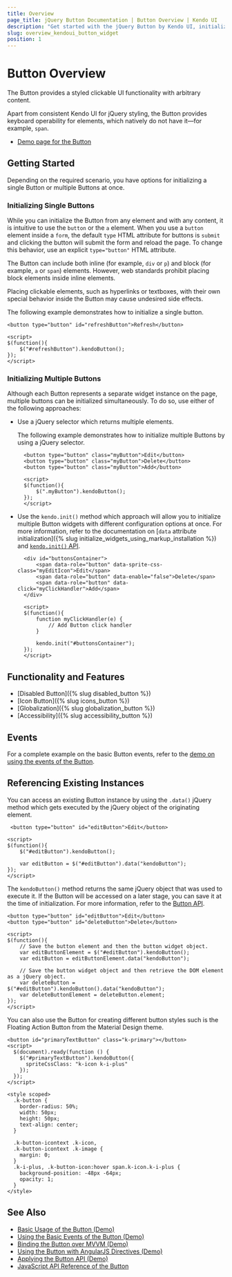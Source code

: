 ```yaml
---
title: Overview
page_title: jQuery Button Documentation | Button Overview | Kendo UI
description: "Get started with the jQuery Button by Kendo UI, initialize single or multiple buttons, and reference existing Button instances."
slug: overview_kendoui_button_widget
position: 1
---
```


# Button Overview

The Button provides a styled clickable UI functionality with arbitrary content.

Apart from consistent Kendo UI for jQuery styling, the Button provides keyboard operability for elements, which natively do not have it&mdash;for example, `span`.

* [Demo page for the Button](https://demos.telerik.com/kendo-ui/button/index) 

## Getting Started

Depending on the required scenario, you have options for initializing a single Button or multiple Buttons at once.   

### Initializing Single Buttons

While you can initialize the Button from any element and with any content, it is intuitive to use the `button` or the `a` element. When you use a `button` element inside a `form`, the default `type` HTML attribute for buttons is `submit` and clicking the button will submit the form and reload the page. To change this behavior, use an explicit `type="button"` HTML attribute.

The Button can include both inline (for example, `div` or `p`) and block (for example, `a` or `span`) elements. However, web standards prohibit placing block elements inside inline elements.

Placing clickable elements, such as hyperlinks or textboxes, with their own special behavior inside the Button may cause undesired side effects.

The following example demonstrates how to initialize a single button.

    <button type="button" id="refreshButton">Refresh</button>

  	<script>
  	$(function(){
  		$("#refreshButton").kendoButton();
  	});
  	</script>

### Initializing Multiple Buttons

Although each Button represents a separate widget instance on the page, multiple buttons can be initialized simultaneously. To do so, use either of the following approaches:

* Use a jQuery selector which returns multiple elements.

  The following example demonstrates how to initialize multiple Buttons by using a jQuery selector.

        <button type="button" class="myButton">Edit</button>
        <button type="button" class="myButton">Delete</button>
      	<button type="button" class="myButton">Add</button>

      	<script>
      	$(function(){
      		$(".myButton").kendoButton();
      	});
      	</script>

* Use the `kendo.init()` method which approach will allow you to initialize multiple Button widgets with different configuration options at once. For more information, refer to the documentation on [`data` attribute initialization]({% slug initialize_widgets_using_markup_installation %}) and [`kendo.init()` API](/api/javascript/kendo/methods/init).

      	<div id="buttonsContainer">
      		<span data-role="button" data-sprite-css-class="myEditIcon">Edit</span>
      		<span data-role="button" data-enable="false">Delete</span>
      		<span data-role="button" data-click="myClickHandler">Add</span>
      	</div>

      	<script>
      	$(function(){
      		function myClickHandler(e) {
      			// Add Button click handler
      		}

      		kendo.init("#buttonsContainer");
      	});
      	</script>

## Functionality and Features

* [Disabled Button]({% slug disabled_button %})
* [Icon Button]({% slug icons_button %})
* [Globalization]({% slug globalization_button %})
* [Accessibility]({% slug accessibility_button %})

## Events

For a complete example on the basic Button events, refer to the [demo on using the events of the Button](https://demos.telerik.com/kendo-ui/button/events).

## Referencing Existing Instances

You can access an existing Button instance by using the `.data()` jQuery method which gets executed by the jQuery object of the originating element.

	 <button type="button" id="editButton">Edit</button>

  	<script>
  	$(function(){
  		$("#editButton").kendoButton();

  		var editButton = $("#editButton").data("kendoButton");
  	});
  	</script>

The `kendoButton()` method returns the same jQuery object that was used to execute it. If the Button will be accessed on a later stage, you can save it at the time of initialization. For more information, refer to the [Button API](/api/javascript/ui/button).

  	<button type="button" id="editButton">Edit</button>
  	<button type="button" id="deleteButton">Delete</button>

  	<script>
  	$(function(){
  		// Save the button element and then the button widget object.
  		var editButtonElement = $("#editButton").kendoButton();
  		var editButton = editButtonElement.data("kendoButton");

  		// Save the button widget object and then retrieve the DOM element as a jQuery object.
  		var deleteButton = $("#editButton").kendoButton().data("kendoButton");
  		var deleteButtonElement = deleteButton.element;
  	});
  	</script>

You can also use the Button for creating different button styles such is the Floating Action Button from the Material Design theme.

    <button id="primaryTextButton" class="k-primary"></button>
    <script>
      $(document).ready(function () {
        $("#primaryTextButton").kendoButton({
          spriteCssClass: "k-icon k-i-plus"
        });
      });
    </script>

    <style scoped>
      .k-button {
        border-radius: 50%;
        width: 50px;
        height: 50px;
        text-align: center;
      }

      .k-button-icontext .k-icon,
      .k-button-icontext .k-image {
        margin: 0;
      }
      .k-i-plus, .k-button-icon:hover span.k-icon.k-i-plus {
        background-position: -48px -64px;
        opacity: 1;
      }
    </style>

## See Also

* [Basic Usage of the Button (Demo)](https://demos.telerik.com/kendo-ui/button/index)
* [Using the Basic Events of the Button (Demo)](https://demos.telerik.com/kendo-ui/button/events)
* [Binding the Button over MVVM (Demo)](https://demos.telerik.com/kendo-ui/button/mvvm)
* [Using the Button with AngularJS Directives (Demo)](https://demos.telerik.com/kendo-ui/button/angular)
* [Applying the Button API (Demo)](https://demos.telerik.com/kendo-ui/button/api)
* [JavaScript API Reference of the Button](/api/javascript/ui/button)
